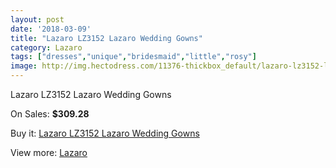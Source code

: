 ```yaml
---
layout: post
date: '2018-03-09'
title: "Lazaro LZ3152 Lazaro Wedding Gowns"
category: Lazaro
tags: ["dresses","unique","bridesmaid","little","rosy"]
image: http://img.hectodress.com/11376-thickbox_default/lazaro-lz3152-lazaro-wedding-gowns.jpg
---
```

Lazaro LZ3152 Lazaro Wedding Gowns

On Sales: **$309.28**
<a href="https://www.hectodress.com/lazaro/5627-lazaro-lz3152-lazaro-wedding-gowns.html"><amp-img layout="responsive" width="600" height="600" src="//img.hectodress.com/11376-thickbox_default/lazaro-lz3152-lazaro-wedding-gowns.jpg" alt="Lazaro LZ3152 Lazaro Wedding Gowns 0" /></a>
<a href="https://www.hectodress.com/lazaro/5627-lazaro-lz3152-lazaro-wedding-gowns.html"><amp-img layout="responsive" width="600" height="600" src="//img.hectodress.com/11378-thickbox_default/lazaro-lz3152-lazaro-wedding-gowns.jpg" alt="Lazaro LZ3152 Lazaro Wedding Gowns 1" /></a>
<a href="https://www.hectodress.com/lazaro/5627-lazaro-lz3152-lazaro-wedding-gowns.html"><amp-img layout="responsive" width="600" height="600" src="//img.hectodress.com/11377-thickbox_default/lazaro-lz3152-lazaro-wedding-gowns.jpg" alt="Lazaro LZ3152 Lazaro Wedding Gowns 2" /></a>

Buy it: [Lazaro LZ3152 Lazaro Wedding Gowns](https://www.hectodress.com/lazaro/5627-lazaro-lz3152-lazaro-wedding-gowns.html "Lazaro LZ3152 Lazaro Wedding Gowns")

View more: [Lazaro](https://www.hectodress.com/94-lazaro "Lazaro")